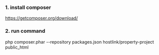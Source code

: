 ### 1. install composer
https://getcomposer.org/download/

### 2. run command

php composer.phar --repository packages.json hostlink/property-project public_html